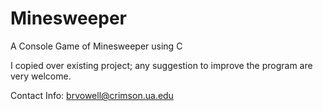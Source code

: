 # Minesweeper
A Console Game of Minesweeper using C

I copied over existing project; any suggestion to improve the program are very welcome.

Contact Info: brvowell@crimson.ua.edu
